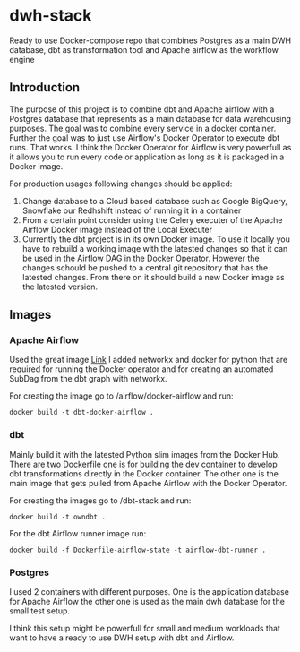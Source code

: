 # dwh-stack
Ready to use Docker-compose repo that combines Postgres as a main DWH database, dbt as transformation tool and Apache airflow as the workflow engine

## Introduction
The purpose of this project is to combine dbt and Apache airflow with a Postgres database that represents as a main database for
data warehousing purposes. The goal was to combine every service in a docker container. Further the goal was to just use
Airflow's Docker Operator to execute dbt runs. That works. I think the Docker Operator for Airflow is very powerfull as
it allows you to run every code or application as long as it is packaged in a Docker image.

For production usages following
changes should be applied:
1. Change database to a Cloud based database such as Google BigQuery, Snowflake our Redhshift instead of running it
in a container
2. From a certain point consider using the Celery executer of the Apache Airflow Docker image instead of the Local Executer
3. Currently the dbt project is in its own Docker image. To use it locally you have to rebuild a working image with the
latested changes so that it can be used in the Airflow DAG in the Docker Operator. However the changes schould be pushed
to a central git repository that has the latested changes. From there on it should build a new Docker image as the latested
version.

## Images
### Apache Airflow
Used the great image [Link](https://github.com/puckel/docker-airflow)
I added networkx and docker for python that are required for running the Docker operator and for creating an automated
SubDag from the dbt graph with networkx.

For creating the image go to /airflow/docker-airflow and run:

```
docker build -t dbt-docker-airflow .
```

### dbt
Mainly build it with the latested Python slim images from the Docker Hub.
There are two Dockerfile one is for building the dev container to develop dbt transformations directly in the Docker
container. The other one is the main image that gets pulled from Apache Airflow with the Docker Operator.

For creating the images go to /dbt-stack and run:

```
docker build -t owndbt .
```

For the dbt Airflow runner image run:

```
docker build -f Dockerfile-airflow-state -t airflow-dbt-runner .
```

### Postgres
I used 2 containers with different purposes. One is the application database for Apache Airflow the other one is used as
the main dwh database for the small test setup.

I think this setup might be powerfull for small and medium workloads that want to have a ready to use DWH setup with dbt
and Airflow.
